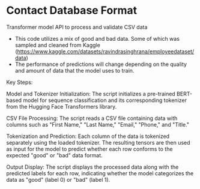 # Contact Database Format
Transformer model API to process and validate CSV data
* This code utilizes a mix of good and bad data. Some of which was sampled and cleaned from Kaggle (https://www.kaggle.com/datasets/ravindrasinghrana/employeedataset/data)
* The performance of predictions will change depending on the quality and amount of data that the model uses to train.

Key Steps:

Model and Tokenizer Initialization:
The script initializes a pre-trained BERT-based model for sequence classification and its corresponding tokenizer from the Hugging Face Transformers library.

CSV File Processing:
The script reads a CSV file containing data with columns such as "First Name," "Last Name," "Email," "Phone," and "Title."

Tokenization and Prediction:
Each column of the data is tokenized separately using the loaded tokenizer. The resulting tensors are then used as input for the model to predict whether each row conforms to the expected "good" or "bad" data format.

Output Display:
The script displays the processed data along with the predicted labels for each row, indicating whether the model categorizes the data as "good" (label 0) or "bad" (label 1).
